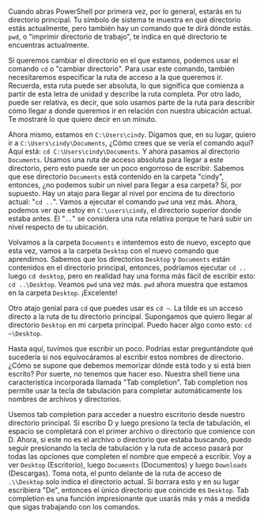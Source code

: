 Cuando abras PowerShell por primera vez, por lo general, estarás en tu directorio principal. Tu símbolo de sistema te muestra en qué directorio estás actualmente, pero también hay un comando que te dirá dónde estás. `pwd`, o "imprimir directorio de trabajo", te indica en qué directorio te encuentras actualmente.

Si queremos cambiar el directorio en el que estamos, podemos usar el comando `cd` o "cambiar directorio". Para usar este comando, también necesitaremos especificar la ruta de acceso a la que queremos ir. Recuerda, esta ruta puede ser absoluta, lo que significa que comienza a partir de esta letra de unidad y describe la ruta completa. Por otro lado, puede ser relativa, es decir, que solo usamos parte de la ruta para describir cómo llegar a donde queremos ir en relación con nuestra ubicación actual. Te mostraré lo que quiero decir en un minuto.

Ahora mismo, estamos en `C:\Users\cindy`. Digamos que, en su lugar, quiero ir a `C:\Users\cindy\Documents`, ¿Cómo crees que se vería el comando aquí? Aquí está: `cd C:\Users\cindy\Documents`. Y ahora pasamos al directorio `Documents`. Usamos una ruta de acceso absoluta para llegar a este directorio, pero esto puede ser un poco engorroso de escribir. Sabemos que ese directorio `Documents` está contenido en la carpeta "cindy", entonces, ¿no podemos subir un nivel para llegar a esa carpeta? Sí, por supuesto. Hay un atajo para llegar al nivel por encima de tu directorio actual: "`cd ..`". Vamos a ejecutar el comando `pwd` una vez más. Ahora, podemos ver que estoy en `C:\users\cindy`, el directorio superior donde estaba antes. El "`..`" se considera una ruta relativa porque te hará subir un nivel respecto de tu ubicación.

Volvamos a la carpeta `Documents` e intentemos esto de nuevo, excepto que esta vez, vamos a la carpeta `Desktop` con el nuevo comando que aprendimos. Sabemos que los directorios `Desktop` y `Documents` están contenidos en el directorio principal, entonces, podríamos ejecutar `cd ..` luego `cd desktop`, pero en realidad hay una forma más fácil de escribir esto: `cd ..\Desktop`. Veamos `pwd` una vez más. `pwd` ahora muestra que estamos en la carpeta `Desktop`. ¡Excelente!

Otro atajo genial para `cd` que puedes usar es `cd ~`. La tilde es un acceso directo a la ruta de tu directorio principal. Supongamos que quiero llegar al directorio `Desktop` en mi carpeta principal. Puedo hacer algo como esto: `cd ~\Desktop`.

Hasta aquí, tuvimos que escribir un poco. Podrías estar preguntándote qué sucedería si nos equivocáramos al escribir estos nombres de directorio. ¿Cómo se supone que debemos memorizar dónde está todo y si está bien escrito? Por suerte, no tenemos que hacer eso. Nuestra shell tiene una característica incorporada llamada "Tab completion". Tab completion nos permite usar la tecla de tabulación para completar automáticamente los nombres de archivos y directorios.

Usemos tab completion para acceder a nuestro escritorio desde nuestro directorio principal. Si escribo D y luego presiono la tecla de tabulación, el espacio se completará con el primer archivo o directorio que comience con D. Ahora, si este no es el archivo o directorio que estaba buscando, puedo seguir presionando la tecla de tabulación y la ruta de acceso pasará por todas las opciones que completen el nombre que empecé a escribir. Voy a ver `Desktop` (Escritorio), luego `Documents` (Documentos) y luego `Downloads` (Descargas). Toma nota, el punto delante de la ruta de acceso de `.\\Desktop` solo indica el directorio actual. Si borrara esto y en su lugar escribiera "De", entonces el único directorio que coincide es `Desktop`. Tab completion es una función impresionante que usarás más y más a medida que sigas trabajando con los comandos.
